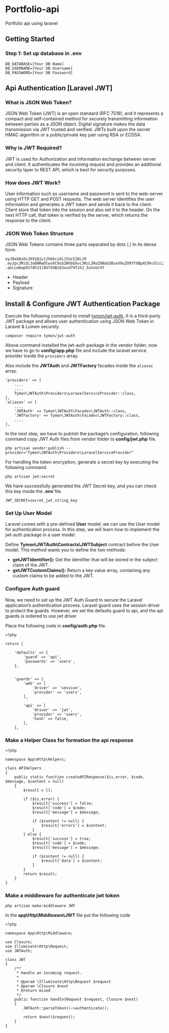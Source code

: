# Portfolio-api
Portfolio api using laravel 

## Getting Started

### Step 1: Set up database in .env

~~~~
DB_DATABASE=[Your DB Name]
DB_USERNAME=[Your DB Username]
DB_PASSWORD=[Your DB Password]
~~~~

## Api Authentication [Laravel JWT]

### What is JSON Web Token?
JSON Web Token (JWT) is an open standard (RFC 7519), and it represents a compact and self-contained method for securely transmitting information between parties as a JSON object. Digital signature makes the data transmission via JWT trusted and verified. JWTs built upon the secret HMAC algorithm or a public/private key pair using RSA or ECDSA.

### Why is JWT Required?

JWT is used for Authorization and information exchange between server and client. It authenticates the incoming request and provides an additional security layer to REST API, which is best for security purposes.

### How does JWT Work?
User information such as username and password is sent to the web-server using HTTP GET and POST requests. The web server identifies the user information and generates a JWT token and sends it back to the client. Client store that token into the session and also set it to the header. On the next HTTP call, that token is verified by the server, which returns the response to the client.

### JSON Web Token Structure

JSON Web Tokens contains three parts separated by dots (.) In its dense form.

~~~~
eyJ0eXAiOiJKV1QiLCJhbGciOiJIUzI1NiJ9
.eyJpc3MiOiJodHRwOlwvXC9sb2NhbGhvc3RcL3RoZXNob3BseV9uZXRfYXBpXC9hcGlcL3YxXC9hdXRoXC9sb2dpbiIsImlhdCI6MTYyMjA1MzcyMiwiZXhwIjoxOTMzMDkzNzIyLCJuYmYiOjE2MjIwNTM3MjIsImp0aSI6IlF3a25RaHRuZUU4VG85UnAiLCJzdWIiOjMzOSwicHJ2IjoiMjNiZDVjODk0OWY2MDBhZGIzOWU3MDFjNDAwODcyZGI3YTU5NzZmNyJ9
.qnLLmbwpDS7dh31l8U7VGBzQ3oud79fihJ_5uSsUcVY
~~~~

- Header
- Payload
- Signature


## Install & Configure JWT Authentication Package

Execute the following command to install [tymon/jwt-auth](https://github.com/tymondesigns/jwt-auth), It is a third-party JWT package and allows user authentication using JSON Web Token in Laravel & Lumen securely.

`composer require tymon/jwt-auth`

Above command installed the jwt-auth package in the vendor folder, now we have to go to **config/app.php** file and include the laravel service provider inside the `providers` array.

Also include the **JWTAuth** and **JWTFactory** facades inside the `aliases` array.

````
'providers' => [
    ....
    ....
    Tymon\JWTAuth\Providers\LaravelServiceProvider::class,
],
'aliases' => [
    ....
    'JWTAuth' => Tymon\JWTAuth\Facades\JWTAuth::class,
    'JWTFactory' => Tymon\JWTAuth\Facades\JWTFactory::class,
    ....
],
````

In the next step, we have to publish the package’s configuration, following command copy JWT Auth files from vendor folder to **config/jwt.php** file.

```` 
php artisan vendor:publish --provider="Tymon\JWTAuth\Providers\LaravelServiceProvider"
````

For handling the token encryption, generate a secret key by executing the following command.
```` 
php artisan jwt:secret
````
We have successfully generated the JWT Secret key, and you can check this key inside the **.env** file.
```` 
JWT_SECRET=secret_jwt_string_key
````

### Set Up User Model
Laravel comes with a pre-defined **User** model; we can use the User model for authentication process. In this step, we will learn how to implement the jwt-auth package in a user model.

Define **Tymon\JWTAuth\Contracts\JWTSubject** contract before the User model. This method wants you to define the two methods:

- **getJWTIdentifier():** Get the identifier that will be stored in the subject claim of the JWT.
- **getJWTCustomClaims():** Return a key value array, containing any custom claims to be added to the JWT.

### Configure Auth guard
Now, we need to set up the JWT Auth Guard to secure the Laravel application’s authentication process. Laravel guard uses the session driver to protect the guards. However, we set the defaults guard to api, and the api guards is ordered to use jwt driver

Place the following code in **config/auth.php** file.

```` 
<?php

return [

    'defaults' => [
        'guard' => 'api',
        'passwords' => 'users',
    ],


    'guards' => [
        'web' => [
            'driver' => 'session',
            'provider' => 'users',
        ],

        'api' => [
            'driver' => 'jwt',
            'provider' => 'users',
            'hash' => false,
        ],
    ],
````

### Make a Helper Class for formation the api response

```` 
<?php

namespace App\Http\Helpers;

class APIHelpers
{
    public static function createAPIResponse($is_error, $code, $message, $content = null)
    {
        $result = [];

        if ($is_error) {
            $result['success'] = false;
            $result['code'] = $code;
            $result['message'] = $message;

            if ($content != null) {
                $result['errors'] = $content;
            }
        } else {
            $result['success'] = true;
            $result['code'] = $code;
            $result['message'] = $message;

            if ($content != null) {
                $result['data'] = $content;
            }
        }
        return $result;
    }
}
````

### Make a middleware for authenticate jwt token
`php artisan make:middleware JWT`

In the **app\Http\Middleware\JWT** file put the following code

```` 
<?php

namespace App\Http\Middleware;

use Closure;
use Illuminate\Http\Request;
use JWTAuth;

class JWT
{
    /**
     * Handle an incoming request.
     *
     * @param \Illuminate\Http\Request $request
     * @param \Closure $next
     * @return mixed
     */
    public function handle(Request $request, Closure $next)
    {
        JWTAuth::parseToken()->authenticate();

        return $next($request);
    }
}
````
